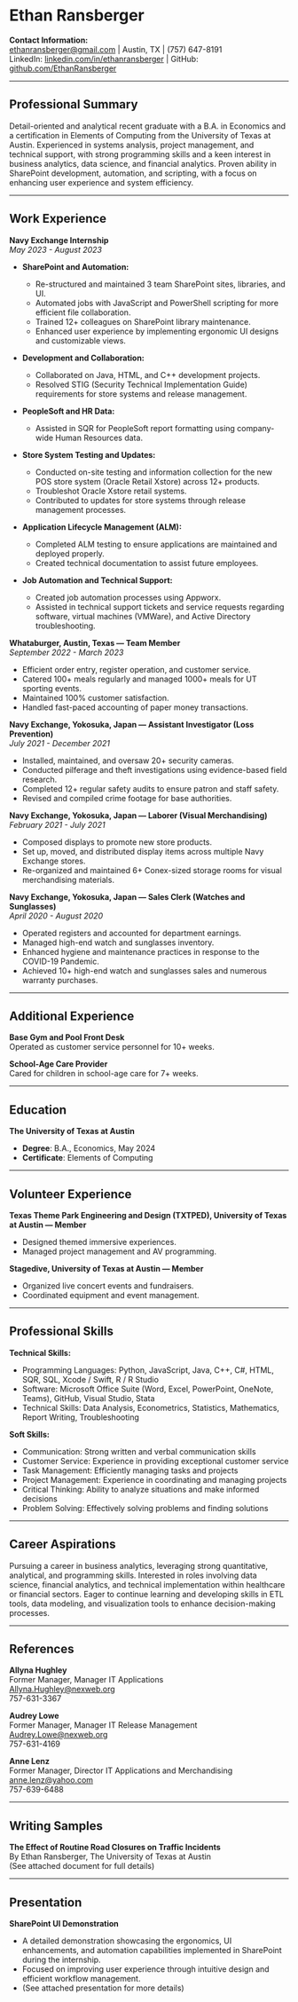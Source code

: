 # Ethan Ransberger

**Contact Information:**  
ethanransberger@gmail.com | Austin, TX | (757) 647-8191  
LinkedIn: [linkedin.com/in/ethanransberger](https://linkedin.com/in/ethanransberger) | GitHub: [github.com/EthanRansberger](https://github.com/EthanRansberger)

---

## Professional Summary

Detail-oriented and analytical recent graduate with a B.A. in Economics and a certification in Elements of Computing from the University of Texas at Austin. Experienced in systems analysis, project management, and technical support, with strong programming skills and a keen interest in business analytics, data science, and financial analytics. Proven ability in SharePoint development, automation, and scripting, with a focus on enhancing user experience and system efficiency.

---

## Work Experience

**Navy Exchange Internship**  
*May 2023 - August 2023*

- **SharePoint and Automation:**
  - Re-structured and maintained 3 team SharePoint sites, libraries, and UI.
  - Automated jobs with JavaScript and PowerShell scripting for more efficient file collaboration.
  - Trained 12+ colleagues on SharePoint library maintenance.
  - Enhanced user experience by implementing ergonomic UI designs and customizable views.

- **Development and Collaboration:**
  - Collaborated on Java, HTML, and C++ development projects.
  - Resolved STIG (Security Technical Implementation Guide) requirements for store systems and release management.

- **PeopleSoft and HR Data:**
  - Assisted in SQR for PeopleSoft report formatting using company-wide Human Resources data.

- **Store System Testing and Updates:**
  - Conducted on-site testing and information collection for the new POS store system (Oracle Retail Xstore) across 12+ products.
  - Troubleshot Oracle Xstore retail systems.
  - Contributed to updates for store systems through release management processes.

- **Application Lifecycle Management (ALM):**
  - Completed ALM testing to ensure applications are maintained and deployed properly.
  - Created technical documentation to assist future employees.

- **Job Automation and Technical Support:**
  - Created job automation processes using Appworx.
  - Assisted in technical support tickets and service requests regarding software, virtual machines (VMWare), and Active Directory troubleshooting.

**Whataburger, Austin, Texas — Team Member**  
*September 2022 - March 2023*

- Efficient order entry, register operation, and customer service.
- Catered 100+ meals regularly and managed 1000+ meals for UT sporting events.
- Maintained 100% customer satisfaction.
- Handled fast-paced accounting of paper money transactions.

**Navy Exchange, Yokosuka, Japan — Assistant Investigator (Loss Prevention)**  
*July 2021 - December 2021*

- Installed, maintained, and oversaw 20+ security cameras.
- Conducted pilferage and theft investigations using evidence-based field research.
- Completed 12+ regular safety audits to ensure patron and staff safety.
- Revised and compiled crime footage for base authorities.

**Navy Exchange, Yokosuka, Japan — Laborer (Visual Merchandising)**  
*February 2021 - July 2021*

- Composed displays to promote new store products.
- Set up, moved, and distributed display items across multiple Navy Exchange stores.
- Re-organized and maintained 6+ Conex-sized storage rooms for visual merchandising materials.

**Navy Exchange, Yokosuka, Japan — Sales Clerk (Watches and Sunglasses)**  
*April 2020 - August 2020*

- Operated registers and accounted for department earnings.
- Managed high-end watch and sunglasses inventory.
- Enhanced hygiene and maintenance practices in response to the COVID-19 Pandemic.
- Achieved 10+ high-end watch and sunglasses sales and numerous warranty purchases.

---

## Additional Experience

**Base Gym and Pool Front Desk**  
Operated as customer service personnel for 10+ weeks.

**School-Age Care Provider**  
Cared for children in school-age care for 7+ weeks.

---

## Education

**The University of Texas at Austin**  
- **Degree**: B.A., Economics, May 2024
- **Certificate**: Elements of Computing

---

## Volunteer Experience

**Texas Theme Park Engineering and Design (TXTPED), University of Texas at Austin — Member**  
- Designed themed immersive experiences.
- Managed project management and AV programming.

**Stagedive, University of Texas at Austin — Member**  
- Organized live concert events and fundraisers.
- Coordinated equipment and event management.

---

## Professional Skills

**Technical Skills:**
- Programming Languages: Python, JavaScript, Java, C++, C#, HTML, SQR, SQL, Xcode / Swift, R / R Studio
- Software: Microsoft Office Suite (Word, Excel, PowerPoint, OneNote, Teams), GitHub, Visual Studio, Stata
- Technical Skills: Data Analysis, Econometrics, Statistics, Mathematics, Report Writing, Troubleshooting

**Soft Skills:**
- Communication: Strong written and verbal communication skills
- Customer Service: Experience in providing exceptional customer service
- Task Management: Efficiently managing tasks and projects
- Project Management: Experience in coordinating and managing projects
- Critical Thinking: Ability to analyze situations and make informed decisions
- Problem Solving: Effectively solving problems and finding solutions

---

## Career Aspirations

Pursuing a career in business analytics, leveraging strong quantitative, analytical, and programming skills. Interested in roles involving data science, financial analytics, and technical implementation within healthcare or financial sectors. Eager to continue learning and developing skills in ETL tools, data modeling, and visualization tools to enhance decision-making processes.

---

## References

**Allyna Hughley**  
Former Manager, Manager IT Applications  
Allyna.Hughley@nexweb.org  
757-631-3367

**Audrey Lowe**  
Former Manager, Manager IT Release Management  
Audrey.Lowe@nexweb.org  
757-631-4169

**Anne Lenz**  
Former Manager, Director IT Applications and Merchandising  
anne.lenz@yahoo.com  
757-639-6488

---

## Writing Samples

**The Effect of Routine Road Closures on Traffic Incidents**  
By Ethan Ransberger, The University of Texas at Austin  
(See attached document for full details)

---

## Presentation

**SharePoint UI Demonstration**  
- A detailed demonstration showcasing the ergonomics, UI enhancements, and automation capabilities implemented in SharePoint during the internship.
- Focused on improving user experience through intuitive design and efficient workflow management.
- (See attached presentation for more details)
